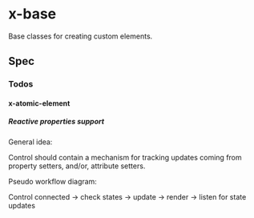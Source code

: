# x-base

Base classes for creating custom elements.

## Spec

### Todos

#### x-atomic-element

##### Reactive properties support

General idea:

Control should contain a mechanism for tracking updates coming from property
setters, and/or, attribute setters.

Pseudo workflow diagram:

Control connected -> check states -> update -> render -> listen for state
updates
